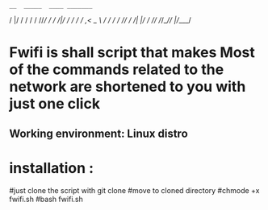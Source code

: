 
    __  _____  ____ _______
   /  |/  / / / / //_/ ___/
  / /|_/ / / / / ,<  \__ \ 
 / /  / / /_/ / /| |___/ / 
/_/  /_/\____/_/ |_/____/
# Fwifi is shall script that makes Most of the commands related to the network are shortened to you with just one click
## Working environment: Linux distro ##
# installation :
#just clone the script with git clone 
#move to cloned directory 
#chmode +x fwifi.sh
#bash fwifi.sh 

